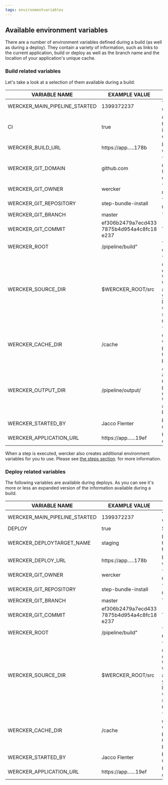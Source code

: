 ```yaml
---
tags: environmentvariables
---
```

## Available environment variables

There are a number of environment variables defined during a build (as well as
during a deploy). They contain a variety of information, such as links to the
current application, build or deploy as well as the branch name and the location
of your application's unique cache.

### Build related variables

Let's take a look at a selection of them available during a build:

<table border="0">
<thead>
    <tr>
        <th>VARIABLE NAME</th>
        <th>EXAMPLE VALUE</th>
        <th>PURPOSE/CONTAINS</th>
    </tr>
</thead><tbody>
<tr>
    <td>WERCKER_MAIN_PIPELINE_STARTED</td>
    <td>1399372237</td>
    <td>Time in milliseconds when the build started</td>
</tr>
<tr>
    <td>CI</td>
    <td>true</td>
    <td>Can be used to detect if the app/script is running in an automated environment</td>
</tr>
<tr>
    <td>WERCKER_BUILD_URL</td>
    <td>https://app.....178b</td>
    <td>Link to the build on wercker</td>
</tr>
<tr>
    <td>WERCKER_GIT_DOMAIN</td>
    <td>github.com</td>
    <td>The domain the repository is cloned from (i.e. bitbucket.org or github.com)</td>
</tr>
<tr>
    <td>WERCKER_GIT_OWNER</td>
    <td>wercker</td>
    <td>The owner of the repository</td>
</tr>
<tr>
    <td>WERCKER_GIT_REPOSITORY</td>
    <td>step-bundle-install</td>
    <td>The name of the repository</td>
</tr>
<tr>
    <td>WERCKER_GIT_BRANCH</td>
    <td>master</td>
    <td>The branch name</td>
</tr>
<tr>
    <td>WERCKER_GIT_COMMIT</td>
    <td>ef306b2479a7ecd433
        7875b4d954a4c8fc18
        e237</td>
    <td>The commit hash</td>
</tr>
<tr>
    <td>WERCKER_ROOT</td>
    <td>/pipeline/build"</td>
    <td>The location of the cloned code</td>
</tr>
<tr>
    <td>WERCKER_SOURCE_DIR</td>
    <td>$WERCKER_ROOT/src</td>
    <td >The path to the directory of the source code. By default WERCKER_ROOT and WERCKER_SOURCE_DIR are the same. However you can change this location via the wercker.yml (to a subfolder in your repository)</td>
</tr>
<tr>
    <td>WERCKER_CACHE_DIR</td>
    <td>/cache</td>
    <td>The path to the cache directory. This directory will be stored after the pipeline completes and restored when the pipeline runs again</td>
</tr>
<tr>
    <td>WERCKER_OUTPUT_DIR</td>
    <td>/pipeline/output/</td>
    <td>Any files here are assumed to be the result of the build process. If this folder is empty, the WERCKER_ROOT is assumed to contain the build result</td>
</tr>
<tr>
    <td>WERCKER_STARTED_BY</td>
    <td>Jacco Flenter</td>
    <td>build was started by this user</td>
</tr>
<tr>
    <td>WERCKER_APPLICATION_URL</td>
    <td>https://app......19ef</td>
    <td>URL of the application on wercker</td>
</tr>
</tbody>
</table>

When a step is executed, wercker also creates additional environment variables
for you to use. Please see [the steps section](/learn/steps/introduction.html).
for more information.

### Deploy related variables

The following variables are available during deploys. As you can see it's more
or less an expanded version of the information available during a build.

<table border="0">
<thead>
    <tr>
        <th>VARIABLE NAME</th>
        <th>EXAMPLE VALUE</th>
        <th>PURPOSE/CONTAINS</th>
    </tr>
</thead><tbody>
<tr>
    <td>WERCKER_MAIN_PIPELINE_STARTED</td>
    <td>1399372237</td>
    <td>Time in milliseconds when the deploy started</td>
</tr>
<tr>
    <td>DEPLOY</td>
    <td>true</td>
    <td>Shows whether </td>
</tr>
<tr>
    <td>WERCKER_DEPLOYTARGET_NAME</td>
    <td>staging</td>
    <td>Name of the deploy target the deploy is targetting</td>
</tr>
<tr>
    <td>WERCKER_DEPLOY_URL</td>
    <td>https://app.....178b</td>
    <td>Link to the DEPLOY on wercker</td>
</tr>
<tr>
    <td>WERCKER_GIT_OWNER</td>
    <td>wercker</td>
    <td>The owner of the repository</td>
</tr>
<tr>
    <td>WERCKER_GIT_REPOSITORY</td>
    <td>step-bundle-install</td>
    <td>The name of the repository</td>
</tr>
<tr>
    <td>WERCKER_GIT_BRANCH</td>
    <td>master</td>
    <td>The branch name</td>
</tr>
<tr>
    <td>WERCKER_GIT_COMMIT</td>
    <td>ef306b2479a7ecd433
        7875b4d954a4c8fc18
        e237</td>
    <td>The commit hash</td>
</tr>
<tr>
    <td>WERCKER_ROOT</td>
    <td>/pipeline/build"</td>
    <td>The location of the build result</td>
</tr>
<tr>
    <td>WERCKER_SOURCE_DIR</td>
    <td>$WERCKER_ROOT/src</td>
    <td >The path to the directory of the source code. By default WERCKER_ROOT and WERCKER_SOURCE_DIR are the same. However you can change this location via the wercker.yml (to a subfolder in your repository)</td>
</tr>
<tr>
    <td>WERCKER_CACHE_DIR</td>
    <td>/cache</td>
    <td>The path to the cache directory. This directory will be stored after the pipeline completes and restored when the pipeline runs again</td>
</tr>
<tr>
    <td>WERCKER_STARTED_BY</td>
    <td>Jacco Flenter</td>
    <td>build was started by this user</td>
</tr>
<tr>
    <td>WERCKER_APPLICATION_URL</td>
    <td>https://app......19ef</td>
    <td>URL of the application on wercker</td>
</tr>
</tbody>
</table>

